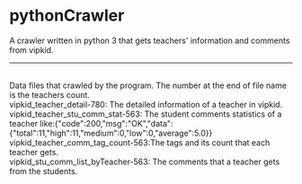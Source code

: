 # pythonCrawler
A crawler written in python 3 that gets teachers' information and comments from vipkid.
<hr>
<br>
Data files that crawled by the program. The number at the end of file name is the teachers count.
<br>
vipkid_teacher_detail-780: The detailed information of a teacher in vipkid.
<br>
vipkid_teacher_stu_comm_stat-563: The student comments statistics of a teacher like:{"code":200,"msg":"OK","data":{"total":11,"high":11,"medium":0,"low":0,"average":5.0}}
<br>
vipkid_teacher_comm_tag_count-563:The tags and its count that each teacher gets. 
<br>
vipkid_stu_comm_list_byTeacher-563: The comments that a teacher gets from the students.
